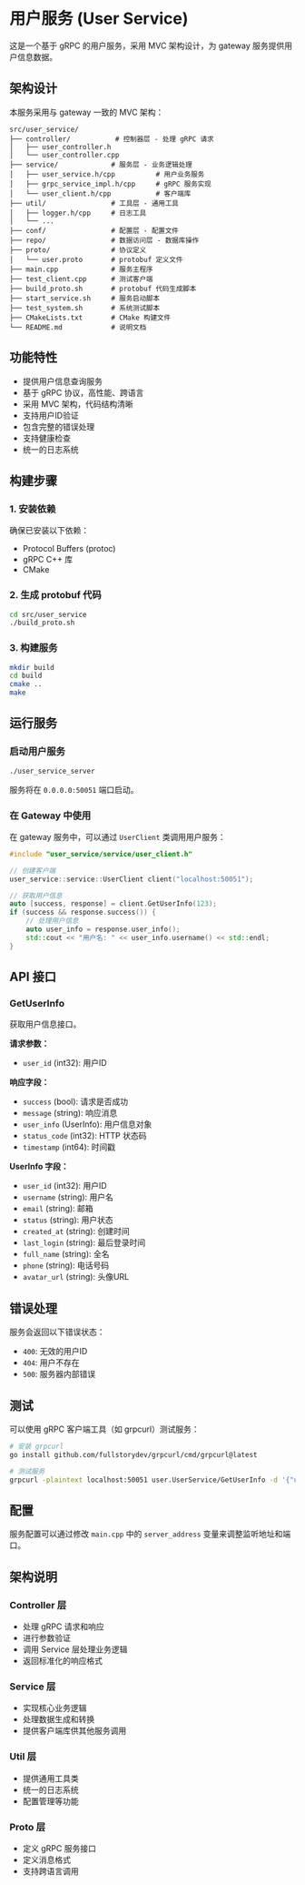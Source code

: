 # 用户服务 (User Service)

这是一个基于 gRPC 的用户服务，采用 MVC 架构设计，为 gateway 服务提供用户信息数据。

## 架构设计

本服务采用与 gateway 一致的 MVC 架构：

```
src/user_service/
├── controller/           # 控制器层 - 处理 gRPC 请求
│   ├── user_controller.h
│   └── user_controller.cpp
├── service/             # 服务层 - 业务逻辑处理
│   ├── user_service.h/cpp          # 用户业务服务
│   ├── grpc_service_impl.h/cpp     # gRPC 服务实现
│   └── user_client.h/cpp           # 客户端库
├── util/                # 工具层 - 通用工具
│   ├── logger.h/cpp     # 日志工具
│   └── ...
├── conf/                # 配置层 - 配置文件
├── repo/                # 数据访问层 - 数据库操作
├── proto/               # 协议定义
│   └── user.proto       # protobuf 定义文件
├── main.cpp             # 服务主程序
├── test_client.cpp      # 测试客户端
├── build_proto.sh       # protobuf 代码生成脚本
├── start_service.sh     # 服务启动脚本
├── test_system.sh       # 系统测试脚本
├── CMakeLists.txt       # CMake 构建文件
└── README.md            # 说明文档
```

## 功能特性

- 提供用户信息查询服务
- 基于 gRPC 协议，高性能、跨语言
- 采用 MVC 架构，代码结构清晰
- 支持用户ID验证
- 包含完整的错误处理
- 支持健康检查
- 统一的日志系统

## 构建步骤

### 1. 安装依赖

确保已安装以下依赖：
- Protocol Buffers (protoc)
- gRPC C++ 库
- CMake

### 2. 生成 protobuf 代码

```bash
cd src/user_service
./build_proto.sh
```

### 3. 构建服务

```bash
mkdir build
cd build
cmake ..
make
```

## 运行服务

### 启动用户服务

```bash
./user_service_server
```

服务将在 `0.0.0.0:50051` 端口启动。

### 在 Gateway 中使用

在 gateway 服务中，可以通过 `UserClient` 类调用用户服务：

```cpp
#include "user_service/service/user_client.h"

// 创建客户端
user_service::service::UserClient client("localhost:50051");

// 获取用户信息
auto [success, response] = client.GetUserInfo(123);
if (success && response.success()) {
    // 处理用户信息
    auto user_info = response.user_info();
    std::cout << "用户名: " << user_info.username() << std::endl;
}
```

## API 接口

### GetUserInfo

获取用户信息接口。

**请求参数：**
- `user_id` (int32): 用户ID

**响应字段：**
- `success` (bool): 请求是否成功
- `message` (string): 响应消息
- `user_info` (UserInfo): 用户信息对象
- `status_code` (int32): HTTP 状态码
- `timestamp` (int64): 时间戳

**UserInfo 字段：**
- `user_id` (int32): 用户ID
- `username` (string): 用户名
- `email` (string): 邮箱
- `status` (string): 用户状态
- `created_at` (string): 创建时间
- `last_login` (string): 最后登录时间
- `full_name` (string): 全名
- `phone` (string): 电话号码
- `avatar_url` (string): 头像URL

## 错误处理

服务会返回以下错误状态：

- `400`: 无效的用户ID
- `404`: 用户不存在
- `500`: 服务器内部错误

## 测试

可以使用 gRPC 客户端工具（如 grpcurl）测试服务：

```bash
# 安装 grpcurl
go install github.com/fullstorydev/grpcurl/cmd/grpcurl@latest

# 测试服务
grpcurl -plaintext localhost:50051 user.UserService/GetUserInfo -d '{"user_id": 123}'
```

## 配置

服务配置可以通过修改 `main.cpp` 中的 `server_address` 变量来调整监听地址和端口。

## 架构说明

### Controller 层
- 处理 gRPC 请求和响应
- 进行参数验证
- 调用 Service 层处理业务逻辑
- 返回标准化的响应格式

### Service 层
- 实现核心业务逻辑
- 处理数据生成和转换
- 提供客户端库供其他服务调用

### Util 层
- 提供通用工具类
- 统一的日志系统
- 配置管理等功能

### Proto 层
- 定义 gRPC 服务接口
- 定义消息格式
- 支持跨语言调用 